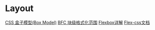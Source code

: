 # Layout

[CSS 盒子模型(Box Model)](./Box-Model/Box-Model.md)
[BFC 块级格式化范围](./BFC.md)
[Flexbox详解](https://segmentfault.com/a/1190000002910324)
[Flex-css文档](https://developer.mozilla.org/zh-CN/docs/Web/CSS/flex)
